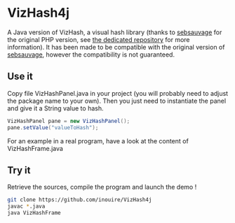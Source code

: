 VizHash4j
=========

A Java version of VizHash, a visual hash library
(thanks to [sebsauvage](https://github.com/sebsauvage) for the original PHP version, see [the dedicated repository](https://github.com/sebsauvage/VizHash) for more information).
It has been made to be compatible with the original version of [sebsauvage](https://github.com/sebsauvage), however the compatibility is not guaranteed.

## Use it

Copy file VizHashPanel.java in your project (you will probably need to adjust the package name to your own).
Then you just need to instantiate the panel and give it a String value to hash.
```java
VizHashPanel pane = new VizHashPanel();
pane.setValue("valueToHash");
```
For an example in a real program, have a look at the content of VizHashFrame.java

## Try it

Retrieve the sources, compile the program and launch the demo !
``` bash
git clone https://github.com/inouire/VizHash4j
javac *.java
java VizHashFrame
```


